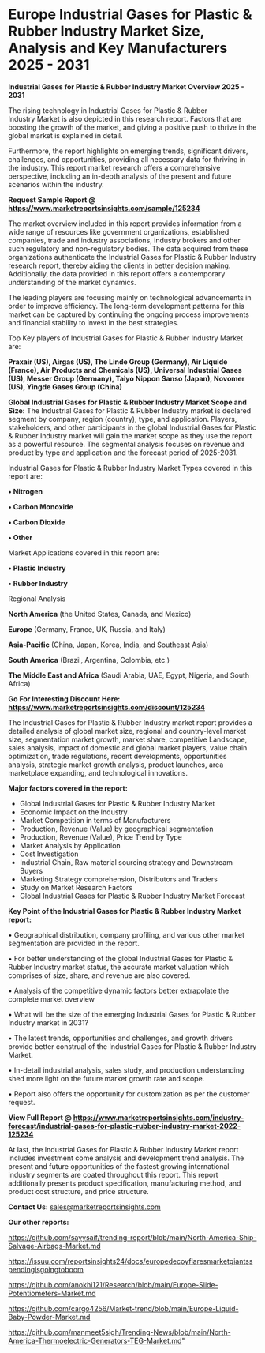 # Europe Industrial Gases for Plastic & Rubber Industry Market Size, Analysis and Key Manufacturers 2025 - 2031

<Strong> Industrial Gases for Plastic & Rubber Industry Market Overview 2025 - 2031</strong>

The rising technology in Industrial Gases for Plastic & Rubber Industry Market is also depicted in this research report. Factors that are boosting the growth of the market, and giving a positive push to thrive in the global market is explained in detail.

Furthermore, the report highlights on emerging trends, significant drivers, challenges, and opportunities, providing all necessary data for thriving in the industry. This report market research offers a comprehensive perspective, including an in-depth analysis of the present and future scenarios within the industry.

<strong>Request Sample Report @ <a href=https://www.marketreportsinsights.com/sample/125234>https://www.marketreportsinsights.com/sample/125234</a></strong>

The market overview included in this report provides information from a wide range of resources like government organizations, established companies, trade and industry associations, industry brokers and other such regulatory and non-regulatory bodies. The data acquired from these organizations authenticate the Industrial Gases for Plastic & Rubber Industry research report, thereby aiding the clients in better decision making. Additionally, the data provided in this report offers a contemporary understanding of the market dynamics.

The leading players are focusing mainly on technological advancements in order to improve efficiency. The long-term development patterns for this market can be captured by continuing the ongoing process improvements and financial stability to invest in the best strategies.

Top Key players of Industrial Gases for Plastic & Rubber Industry Market are:

<strong>Praxair (US), Airgas (US), The Linde Group (Germany), Air Liquide (France), Air Products and Chemicals (US), Universal Industrial Gases (US), Messer Group (Germany), Taiyo Nippon Sanso (Japan), Novomer (US), Yingde Gases Group (China)</strong>

<strong><b>Global Industrial Gases for Plastic & Rubber Industry Market Scope and Size:</b></strong>
The Industrial Gases for Plastic & Rubber Industry market is declared segment by company, region (country), type, and application. Players, stakeholders, and other participants in the global Industrial Gases for Plastic & Rubber Industry market will gain the market scope as they use the report as a powerful resource. The segmental analysis focuses on revenue and product by type and application and the forecast period of 2025-2031.

Industrial Gases for Plastic & Rubber Industry Market Types covered in this report are:

<strong>• Nitrogen

• Carbon Monoxide

• Carbon Dioxide

• Other</strong>

Market Applications covered in this report are:

<strong>• Plastic Industry

• Rubber Industry</strong> 

Regional Analysis

<strong>North America</strong> (the United States, Canada, and Mexico)

<strong>Europe</strong> (Germany, France, UK, Russia, and Italy)

<strong>Asia-Pacific</strong> (China, Japan, Korea, India, and Southeast Asia)

<strong>South America</strong> (Brazil, Argentina, Colombia, etc.)

<strong>The Middle East and Africa</strong> (Saudi Arabia, UAE, Egypt, Nigeria, and South Africa)

<strong>Go For Interesting Discount Here: <a href=https://www.marketreportsinsights.com/discount/125234>https://www.marketreportsinsights.com/discount/125234</a></strong>

The Industrial Gases for Plastic & Rubber Industry market report provides a detailed analysis of global market size, regional and country-level market size, segmentation market growth, market share, competitive Landscape, sales analysis, impact of domestic and global market players, value chain optimization, trade regulations, recent developments, opportunities analysis, strategic market growth analysis, product launches, area marketplace expanding, and technological innovations.

<strong><b>Major factors covered in the report:</b></strong>
<ul>
  <li>Global Industrial Gases for Plastic & Rubber Industry Market </li>
  <li>Economic Impact on the Industry</li>
  <li>Market Competition in terms of Manufacturers</li>
  <li>Production, Revenue (Value) by geographical segmentation</li>
  <li>Production, Revenue (Value), Price Trend by Type</li>
  <li>Market Analysis by Application</li>
  <li>Cost Investigation</li>
  <li>Industrial Chain, Raw material sourcing strategy and Downstream Buyers</li>
  <li>Marketing Strategy comprehension, Distributors and Traders</li>
  <li>Study on Market Research Factors</li>
  <li>Global Industrial Gases for Plastic & Rubber Industry Market Forecast</li>
</ul>

<strong><b>Key Point of the Industrial Gases for Plastic & Rubber Industry Market report:</b></strong>

• Geographical distribution, company profiling, and various other market segmentation are provided in the report.

• For better understanding of the global Industrial Gases for Plastic & Rubber Industry market status, the accurate market valuation which comprises of size, share, and revenue are also covered.

• Analysis of the competitive dynamic factors better extrapolate the complete market overview

• What will be the size of the emerging Industrial Gases for Plastic & Rubber Industry market in 2031?

• The latest trends, opportunities and challenges, and growth drivers provide better construal of the Industrial Gases for Plastic & Rubber Industry Market.

• In-detail industrial analysis, sales study, and production understanding shed more light on the future market growth rate and scope.

• Report also offers the opportunity for customization as per the customer request.

<strong><b>View Full Report @ <a href=https://www.marketreportsinsights.com/industry-forecast/industrial-gases-for-plastic-rubber-industry-market-2022-125234>https://www.marketreportsinsights.com/industry-forecast/industrial-gases-for-plastic-rubber-industry-market-2022-125234</a></b></strong>


At last, the Industrial Gases for Plastic & Rubber Industry Market report includes investment come analysis and development trend analysis. The present and future opportunities of the fastest growing international industry segments are coated throughout this report. This report additionally presents product specification, manufacturing method, and product cost structure, and price structure.

<strong>Contact Us:</strong>
sales@marketreportsinsights.com

<strong>Our other reports:</strong>

<a href=https://github.com/sayysaif/trending-report/blob/main/North-America-Ship-Salvage-Airbags-Market.md>https://github.com/sayysaif/trending-report/blob/main/North-America-Ship-Salvage-Airbags-Market.md</a>

<a href=https://issuu.com/reportsinsights24/docs/europedecoyflaresmarketgiantsspendingisgoingtoboom>https://issuu.com/reportsinsights24/docs/europedecoyflaresmarketgiantsspendingisgoingtoboom</a>

<a href=https://github.com/anokhi121/Research/blob/main/Europe-Slide-Potentiometers-Market.md>https://github.com/anokhi121/Research/blob/main/Europe-Slide-Potentiometers-Market.md</a>

<a href=https://github.com/cargo4256/Market-trend/blob/main/Europe-Liquid-Baby-Powder-Market.md>https://github.com/cargo4256/Market-trend/blob/main/Europe-Liquid-Baby-Powder-Market.md</a>

<a href=https://github.com/manmeet5sigh/Trending-News/blob/main/North-America-Thermoelectric-Generators-TEG-Market.md>https://github.com/manmeet5sigh/Trending-News/blob/main/North-America-Thermoelectric-Generators-TEG-Market.md</a>"
